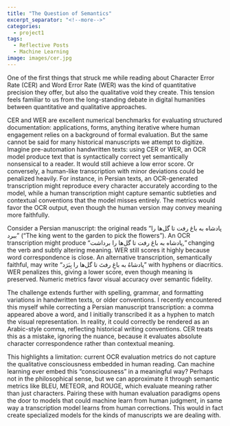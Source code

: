 ```yaml
---
title: "The Question of Semantics"
excerpt_separator: "<!--more-->"
categories:
  - project1
tags:
  - Reflective Posts
  - Machine Learning
image: images/cer.jpg
---
```


<!--more-->

One of the first things that struck me while reading about Character Error Rate (CER) and Word Error Rate (WER) was the kind of quantitative precision they offer, but also the qualitative void they create. This tension feels familiar to us from the long-standing debate in digital humanities between quantitative and qualitative approaches.

CER and WER are excellent numerical benchmarks for evaluating structured documentation: applications, forms, anything iterative where human engagement relies on a background of formal evaluation. But the same cannot be said for many historical manuscripts we attempt to digitize. Imagine pre-automation handwritten texts: using CER or WER, an OCR model produce text that is syntactically correct yet semantically nonsensical to a reader. It would still achieve a low error score. Or conversely, a human-like transcription with minor deviations could be penalized heavily. For instance, in Persian texts, an OCR-generated transcription might reproduce every character accurately according to the model, while a human transcription might capture semantic subtleties and contextual conventions that the model misses entirely. The metrics would favor the OCR output, even though the human version may convey meaning more faithfully.

Consider a Persian manuscript: the original reads “پادشاه به باغ رفت تا گل‌ها را ببرد” (“The king went to the garden to pick the flowers”). An OCR transcription might produce “پادشاه به باغ رفت تا گل‌ها را برداشت,” changing the verb and subtly altering meaning. WER still scores it highly because word correspondence is close. An alternative transcription, semantically faithful, may write “پادشاهُ به باغِ رفتَ تا گل‌ها را بِبَرَد” with hyphens or diacritics. WER penalizes this, giving a lower score, even though meaning is preserved. Numeric metrics favor visual accuracy over semantic fidelity.

The challenge extends further with spelling, grammar, and formatting variations in handwritten texts, or older conventions. I recently encountered this myself while correcting a Persian manuscript transcription: a comma appeared above a word, and I initially transcribed it as a hyphen to match the visual representation. In reality, it could correctly be rendered as an Arabic-style comma, reflecting historical writing conventions. CER treats this as a mistake, ignoring the nuance, because it evaluates absolute character correspondence rather than contextual meaning.

This highlights a limitation: current OCR evaluation metrics do not capture the qualitative consciousness embedded in human reading. Can machine learning ever embed this “consciousness” in a meaningful way? Perhaps not in the philosophical sense, but we can approximate it through semantic metrics like BLEU, METEOR, and ROUGE, which evaluate meaning rather than just characters. Pairing these with human evaluation paradigms opens the door to models that could machine learn from human judgment, in same way a transcription model learns from human corrections. This would in fact create specialized models for the kinds of manuscripts we are dealing with.
